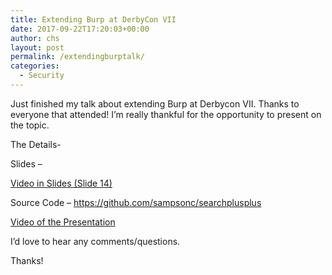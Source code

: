 ```yaml
---
title: Extending Burp at DerbyCon VII
date: 2017-09-22T17:20:03+00:00
author: chs
layout: post
permalink: /extendingburptalk/
categories:
  - Security
---
```

Just finished my talk about extending Burp at Derbycon VII. Thanks to everyone that attended! I&#8217;m really thankful for the opportunity to present on the topic.

The Details-

Slides &#8211;

<a href="https://www.chs.us/extendingburp/ExtendingBurp.mp4" rel="noopener" target="_blank">Video in Slides (Slide 14)</a>

Source Code &#8211; <a href="https://github.com/sampsonc/searchplusplus" target="_blank" rel="noopener">https://github.com/sampsonc/searchplusplus</a>

<a href="https://www.irongeek.com/i.php?page=videos/derbycon7/s08-extending-burp-carl-sampson" rel="noopener" target="_blank">Video of the Presentation</a>

I&#8217;d love to hear any comments/questions.

Thanks!
